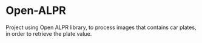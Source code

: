 # Open-ALPR

Project using Open ALPR library, to process images that contains car plates, in order to retrieve the plate value.
